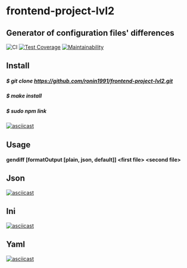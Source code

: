 # frontend-project-lvl2
## Generator of configuration files' differences
![CI](https://github.com/ronin1991/frontend-project-lvl2/workflows/CI/badge.svg)
[![Test Coverage](https://api.codeclimate.com/v1/badges/f01a96c3a59332fbd670/test_coverage)](https://codeclimate.com/github/ronin1991/frontend-project-lvl2/test_coverage)
[![Maintainability](https://api.codeclimate.com/v1/badges/f01a96c3a59332fbd670/maintainability)](https://codeclimate.com/github/ronin1991/frontend-project-lvl2/maintainability)
## Install
  ##### $ git clone https://github.com/ronin1991/frontend-project-lvl2.git
  ##### $ make install
  ##### $ sudo npm link
[![asciicast](https://asciinema.org/a/82Ey8eO9Z9f4RdtQVnJOfPxya.svg)](https://asciinema.org/a/82Ey8eO9Z9f4RdtQVnJOfPxya)

## Usage
  #### gendiff [formatOutput [plain, json, default]] \<first file\> \<second file>

## Json
  [![asciicast](https://asciinema.org/a/EaED2d8GtE0GKL9HHZPfZYlv5.svg)](https://asciinema.org/a/EaED2d8GtE0GKL9HHZPfZYlv5)

## Ini
  [![asciicast](https://asciinema.org/a/7CGFLKnbLZXPrfRoRma5Crd8k.svg)](https://asciinema.org/a/7CGFLKnbLZXPrfRoRma5Crd8k)

## Yaml
[![asciicast](https://asciinema.org/a/JOWjvJiYWiHuCjwke6x4iMrOk.svg)](https://asciinema.org/a/JOWjvJiYWiHuCjwke6x4iMrOk)